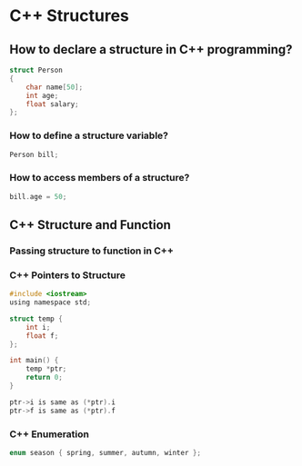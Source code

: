 # C++ Structures

## How to declare a structure in C++ programming?

```c
struct Person
{
    char name[50];
    int age;
    float salary;
};
```

### How to define a structure variable?

```c
Person bill;
```

### How to access members of a structure?

```c
bill.age = 50;
```

## C++ Structure and Function

### Passing structure to function in C++

### C++ Pointers to Structure

```c
#include <iostream>
using namespace std;

struct temp {
    int i;
    float f;
};

int main() {
    temp *ptr;
    return 0;
}
```

```c
ptr->i is same as (*ptr).i
ptr->f is same as (*ptr).f
```

### C++ Enumeration

```c
enum season { spring, summer, autumn, winter };
```